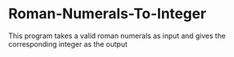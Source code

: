 # Roman-Numerals-To-Integer
This program takes a valid roman numerals as input and gives the corresponding integer as the output
